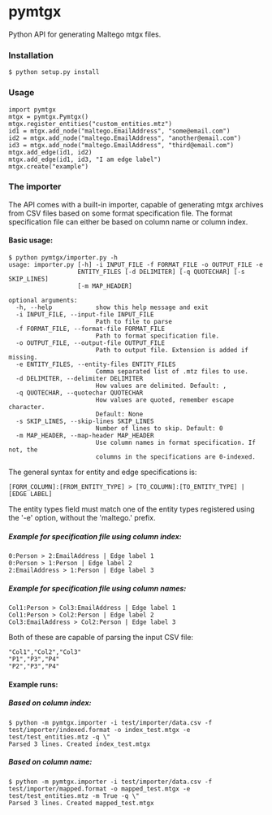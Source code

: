 pymtgx
======

Python API for generating Maltego mtgx files.

### Installation

<pre><code>$ python setup.py install</code></pre>

### Usage

<pre><code>import pymtgx
mtgx = pymtgx.Pymtgx()
mtgx.register_entities("custom_entities.mtz")
id1 = mtgx.add_node("maltego.EmailAddress", "some@email.com")
id2 = mtgx.add_node("maltego.EmailAddress", "another@email.com")
id3 = mtgx.add_node("maltego.EmailAddress", "third@email.com")
mtgx.add_edge(id1, id2)
mtgx.add_edge(id1, id3, "I am edge label")
mtgx.create("example")</pre></code>


### The importer

The API comes with a built-in importer, capable of generating mtgx archives from CSV files based on some format specification file.
The format specification file can either be based on column name or column index.


#### Basic usage:

<pre><code>$ python pymtgx/importer.py -h
usage: importer.py [-h] -i INPUT_FILE -f FORMAT_FILE -o OUTPUT_FILE -e
                   ENTITY_FILES [-d DELIMITER] [-q QUOTECHAR] [-s SKIP_LINES]
                   [-m MAP_HEADER]

optional arguments:
  -h, --help            show this help message and exit
  -i INPUT_FILE, --input-file INPUT_FILE
                        Path to file to parse
  -f FORMAT_FILE, --format-file FORMAT_FILE
                        Path to format specification file.
  -o OUTPUT_FILE, --output-file OUTPUT_FILE
                        Path to output file. Extension is added if missing.
  -e ENTITY_FILES, --entity-files ENTITY_FILES
                        Comma separated list of .mtz files to use.
  -d DELIMITER, --delimiter DELIMITER
                        How values are delimited. Default: ,
  -q QUOTECHAR, --quotechar QUOTECHAR
                        How values are quoted, remember escape character.
                        Default: None
  -s SKIP_LINES, --skip-lines SKIP_LINES
                        Number of lines to skip. Default: 0
  -m MAP_HEADER, --map-header MAP_HEADER
                        Use column names in format specification. If not, the
                        columns in the specifications are 0-indexed.</pre></code>

The general syntax for entity and edge specifications is:

<pre><code>[FORM_COLUMN]:[FROM_ENTITY_TYPE] > [TO_COLUMN]:[TO_ENTITY_TYPE] | [EDGE LABEL]</pre></code>

The entity types field must match one of the entity types registered using the '-e' option, without the 'maltego.' prefix.

##### Example for specification file using column index:

<pre><code>0:Person > 2:EmailAddress | Edge label 1
0:Person > 1:Person | Edge label 2
2:EmailAddress > 1:Person | Edge label 3</pre></code>

##### Example for specification file using column names:

<pre><code>Col1:Person > Col3:EmailAddress | Edge label 1
Col1:Person > Col2:Person | Edge label 2
Col3:EmailAddress > Col2:Person | Edge label 3</pre></code>

Both of these are capable of parsing the input CSV file:

<pre><code>"Col1","Col2","Col3"
"P1","P3","P4"
"P2","P3","P4"</pre></code>

#### Example runs:

##### Based on column index:
<pre><code>$ python -m pymtgx.importer -i test/importer/data.csv -f test/importer/indexed.format -o index_test.mtgx -e test/test_entities.mtz -q \"
Parsed 3 lines. Created index_test.mtgx</pre></code>

##### Based on column name:
<pre><code>$ python -m pymtgx.importer -i test/importer/data.csv -f test/importer/mapped.format -o mapped_test.mtgx -e test/test_entities.mtz -m True -q \"
Parsed 3 lines. Created mapped_test.mtgx</pre></code>
